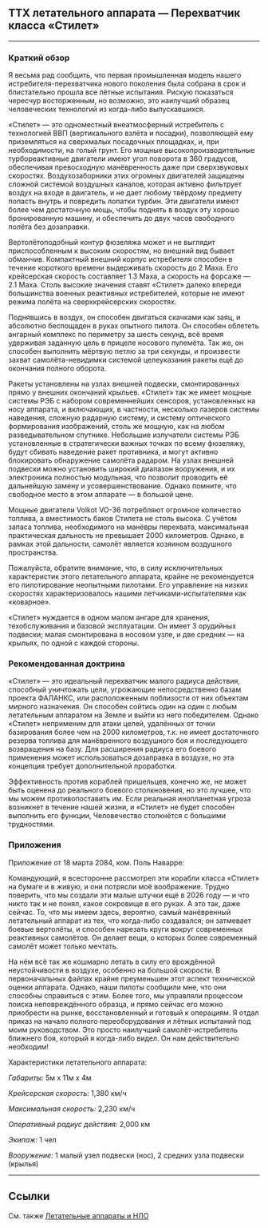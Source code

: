 ## ТТХ летательного аппарата — Перехватчик класса «Стилет»

------------------------------------------------------------------------

### Краткий обзор

Я весьма рад сообщить, что первая промышленная модель нашего
истребителя-перехватчика нового поколения была собрана в срок и
блистательно прошла все лётные испытания. Рискую показаться чересчур
восторженным, но возможно, это наилучший образец человеческих технологий
из когда-либо выпускавшихся.

«Стилет» — это одноместный внеатмосферный истребитель с технологией ВВП
(вертикального взлёта и посадки), позволяющей ему приземляться на
сверхмалых посадочных площадках, и, при необходимости, на голый грунт.
Его мощные высокопроизводительные турбореактивные двигатели имеют угол
поворота в 360 градусов, обеспечивая превосходную манёвренность даже при
сверхзвуковых скоростях. Воздухозаборники этих огромных двигателей
защищены сложной системой воздушных каналов, которая активно фильтрует
воздух на входе в двигатель, и не дает любому твёрдому предмету попасть
внутрь и повредить лопатки турбин. Эти двигатели имеют более чем
достаточную мощь, чтобы поднять в воздух эту хорошо бронированную
машину, и обеспечить до двух часов свободного полёта без дозаправки.

Вертолётоподобный контур фюзеляжа может и не выглядит приспособленным к
высоким скоростям, но внешний вид бывает обманчив. Компактный внешний
корпус истребителя способен в течение короткого времени выдерживать
скорость до 2 Маха. Его крейсерская скорость составляет 1.3 Маха, а
скорость на форсаже — 2.1 Маха. Столь высокие значения ставят «Стилет»
далеко впереди большинства военных реактивных истребителей, которые не
имеют режима полёта на сверхкрейсерских скоростях.

Поднявшись в воздух, он способен двигаться скачками как заяц, и
абсолютно беспощаден в руках опытного пилота. Он способен облететь
ангарный комплекс по периметру за шесть секунд, всё время удерживая
заданную цель в прицеле носового пулемёта. Так же, он способен выполнить
мёртвую петлю за три секунды, и произвести захват самолёта-невидимки
системой целеуказания ракеты ещё до окончания полного оборота.

Ракеты установлены на узлах внешней подвески, смонтированных прямо у
внешних окончаний крыльев. «Стилет» так же имеет мощные системы РЭБ с
набором современнейших сенсоров, установленных на носу аппарата, и
включающих, в частности, несколько лазеров системы наведения, сложную
радарную систему, и систему оптического формирования изображений, столь
же мощную, как на любом разведывательном спутнике. Небольшие излучатели
системы РЭБ установленные в стратегически важных точках по всему
фюзеляжу, будут сбивать наведение ракет противника, и могут активно
блокировать обнаружение самолёта радаром. На узлах внешней подвески
можно установить широкий диапазон вооружения, и их электроника полностью
модульная, что позволит проводить её дальнейшую замену и
усовершенствование. Однако помните, что свободное место в этом аппарате
— в большой цене.

Мощные двигатели Volkot VO-36 потребляют огромное количество топлива, а
вместимость баков Стилета не столь высока. С учётом запаса топлива,
необходимого на манёвры перехвата, максимальная практическая дальность
не превышает 2000 километров. Однако, в рамках этой дальности, самолёт
является хозяином воздушного пространства.

Пожалуйста, обратите внимание, что, в силу исключительных характеристик
этого летательного аппарата, крайне не рекомендуется его пилотирование
неопытными пилотами. Его управление на низких скоростях
характеризовалось нашими летчиками-испытателями как «коварное».

«Стилет» нуждается в одном малом ангаре для хранения, техобслуживания и
базовой эксплуатации. Он имеет 3 орудийных подвески; малая смонтирована
в носовом узле, и две средних — на крыльях, по одной с каждой стороны.

### Рекомендованная доктрина

«Стилет» — это идеальный перехватчик малого радиуса действия, способный
уничтожать цели, угрожающие непосредственно базам проекта ФАЛАНКС, или
расположенным поблизости от них объектам мирного назначения. Он способен
сойтись один на один с любым летательным аппаратом на Земле и выйти из
него победителем. Однако «Стилет» неприменим для атаки целей, удалённых
от точки базирования более чем на 2000 километров, т.к. не имеет
достаточного резерва топлива для манёвренного воздушного боя и
последующего возвращения на базу. Для расширения радиуса его боевого
применения может использоваться дозаправка в воздухе, но эта концепция
требует дополнительной проработки.

Эффективность против кораблей пришельцев, конечно же, не может быть
оценена до реального боевого столкновения, но это лучшее, что мы можем
противопоставить им. Если реальная инопланетная угроза возникнет в
течение нашей жизни, и «Стилет» не будет способен выполнить его функции,
Человечество столкнётся с большими трудностями.

### Приложения

Приложение от 18 марта 2084, ком. Поль Наварре:

Командующий, я всесторонне рассмотрел эти корабли класса «Стилет» на
бумаге и в живую, и они потрясли моё воображение. Трудно поверить, что
мы создали эти малые штучки ещё в 2026 году — и что никто так и не
понял, какое сокровище в его руках. А это так, даже сейчас. То, что мы
имеем здесь, вероятно, самый манёвренный летательный аппарат из тех, что
когда-либо создавался; он затмевает боевые вертолёты, и способен
нарезать круги вокруг современных реактивных самолётов. Он делает вещи,
о которых более современный самолёт может только мечтать.

На нём всё так же кошмарно летать в силу его врождённой неустойчивости в
воздухе, особенно на большой скорости. В первоначальных файлах крайне
преуменьшен этот аспект технической оценки аппарата. Однако, наши пилоты
сообщили мне, что они способны справиться с этим. Более того, мы
управляли процессом поиска неповреждённого образца, и прямо сейчас его
можно приобрести на рынке, восстановленный и готовый к операциям. Я
отдал приказ на начало полного переоборудования и лётных испытаний под
моим руководством. Это просто наилучший самолёт-истребитель ближнего
боя, который я когда-либо видел. Он нам действительно необходим!

Характеристики летательного аппарата:

*Габариты:* 5м x 11м x 4м

*Крейсерская скорость:* 1,380 км/ч

*Максимальная скорость:* 2,230 км/ч

*Оперативный радиус действия:* 2,000 км

*Экипаж:* 1 чел

*Вооружение:* 1 малый узел подвески (нос), 2 средних узла подвески
(крылья)

------------------------------------------------------------------------

## Ссылки

См. также [Летательные аппараты и
НЛО](Летательные_аппараты_и_НЛО "wikilink")
